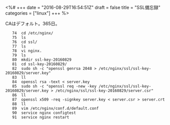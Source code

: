<%#
+++
date = "2016-08-29T16:54:51Z"
draft = false
title = "SSL備忘録"
categories = ["linux"]
+++
%>


CAはデフォルト。365日。

```
   74  cd /etc/nginx/
   75  ls
   76  cd ssl/
   77  ls
   78  vi nginx.
   79  ls
   80  mkdir ssl-key-20160829
   81  cd ssl-key-20160829/
   82  sudo sh -c "openssl genrsa 2048 > /etc/nginx/ssl/ssl-key-20160829/server.key"
   83  ll
   84  openssl rsa -text < server.key 
   85  sudo sh -c "openssl req -new -key /etc/nginx/ssl/ssl-key-20160829/server.key > /etc/nginx/ssl/ssl-key-20160829/server.csr"
   86  ll
   87  openssl x509 -req -signkey server.key < server.csr > server.crt
   88  ll
   89  vim /etc/nginx/conf.d/default.conf 
   90  service nginx configtest
   91  service nginx restart
```
